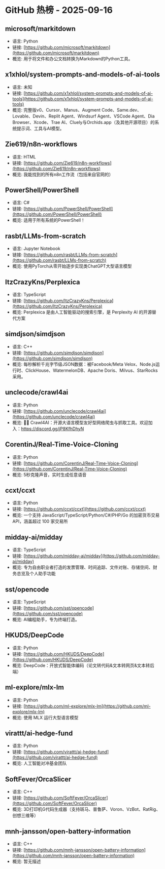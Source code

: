 # GitHub 热榜 - 2025-09-16

## microsoft/markitdown
- 语言: Python
- 链接: [https://github.com/microsoft/markitdown](https://github.com/microsoft/markitdown)
- 概览: 用于将文件和办公文档转换为Markdown的Python工具。

## x1xhlol/system-prompts-and-models-of-ai-tools
- 语言: 未知
- 链接: [https://github.com/x1xhlol/system-prompts-and-models-of-ai-tools](https://github.com/x1xhlol/system-prompts-and-models-of-ai-tools)
- 概览: 完整版v0、Cursor、Manus、Augment Code、Same.dev、Lovable、Devin、Replit Agent、Windsurf Agent、VSCode Agent、Dia Browser、Xcode、Trae AI、Cluely与Orchids.app（及其他开源项目）的系统提示词、工具与AI模型。

## Zie619/n8n-workflows
- 语言: HTML
- 链接: [https://github.com/Zie619/n8n-workflows](https://github.com/Zie619/n8n-workflows)
- 概览: 我能找到的所有n8n工作流（包括来自官网的）

## PowerShell/PowerShell
- 语言: C#
- 链接: [https://github.com/PowerShell/PowerShell](https://github.com/PowerShell/PowerShell)
- 概览: 适用于所有系统的PowerShell！

## rasbt/LLMs-from-scratch
- 语言: Jupyter Notebook
- 链接: [https://github.com/rasbt/LLMs-from-scratch](https://github.com/rasbt/LLMs-from-scratch)
- 概览: 使用PyTorch从零开始逐步实现类ChatGPT大型语言模型

## ItzCrazyKns/Perplexica
- 语言: TypeScript
- 链接: [https://github.com/ItzCrazyKns/Perplexica](https://github.com/ItzCrazyKns/Perplexica)
- 概览: Perplexica 是由人工智能驱动的搜索引擎，是 Perplexity AI 的开源替代方案

## simdjson/simdjson
- 语言: C++
- 链接: [https://github.com/simdjson/simdjson](https://github.com/simdjson/simdjson)
- 概览: 每秒解析千兆字节级JSON数据：被Facebook/Meta Velox、Node.js运行时、ClickHouse、WatermelonDB、Apache Doris、Milvus、StarRocks采用。

## unclecode/crawl4ai
- 语言: Python
- 链接: [https://github.com/unclecode/crawl4ai](https://github.com/unclecode/crawl4ai)
- 概览: 🚀🤖 Crawl4AI：开源大语言模型友好型网络爬虫与抓取工具。欢迎加入：https://discord.gg/jP8KfhDhyN

## CorentinJ/Real-Time-Voice-Cloning
- 语言: Python
- 链接: [https://github.com/CorentinJ/Real-Time-Voice-Cloning](https://github.com/CorentinJ/Real-Time-Voice-Cloning)
- 概览: 5秒克隆声音，实时生成任意语音

## ccxt/ccxt
- 语言: Python
- 链接: [https://github.com/ccxt/ccxt](https://github.com/ccxt/ccxt)
- 概览: 一个支持 JavaScript/TypeScript/Python/C#/PHP/Go 的加密货币交易 API，涵盖超过 100 家交易所

## midday-ai/midday
- 语言: TypeScript
- 链接: [https://github.com/midday-ai/midday](https://github.com/midday-ai/midday)
- 概览: 专为自由职业者打造的发票管理、时间追踪、文件对账、存储空间、财务总览及个人助手功能

## sst/opencode
- 语言: TypeScript
- 链接: [https://github.com/sst/opencode](https://github.com/sst/opencode)
- 概览: AI编程助手，专为终端打造。

## HKUDS/DeepCode
- 语言: Python
- 链接: [https://github.com/HKUDS/DeepCode](https://github.com/HKUDS/DeepCode)
- 概览: DeepCode：开放式智能体编码（论文转代码&文本转网页&文本转后端）

## ml-explore/mlx-lm
- 语言: Python
- 链接: [https://github.com/ml-explore/mlx-lm](https://github.com/ml-explore/mlx-lm)
- 概览: 使用 MLX 运行大型语言模型

## virattt/ai-hedge-fund
- 语言: Python
- 链接: [https://github.com/virattt/ai-hedge-fund](https://github.com/virattt/ai-hedge-fund)
- 概览: 人工智能对冲基金团队

## SoftFever/OrcaSlicer
- 语言: C++
- 链接: [https://github.com/SoftFever/OrcaSlicer](https://github.com/SoftFever/OrcaSlicer)
- 概览: 3D打印机G代码生成器（支持斑马、普鲁萨、Voron、VzBot、RatRig、创想三维等）

## mnh-jansson/open-battery-information
- 语言: C++
- 链接: [https://github.com/mnh-jansson/open-battery-information](https://github.com/mnh-jansson/open-battery-information)
- 概览: 暂无描述

